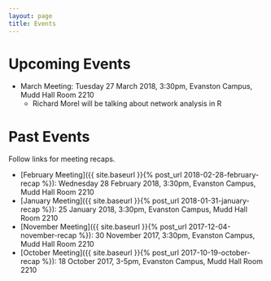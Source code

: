 ```yaml
---
layout: page
title: Events
---
```


# Upcoming Events

* March Meeting: Tuesday 27 March 2018, 3:30pm, Evanston Campus, Mudd Hall Room 2210
  * Richard Morel will be talking about network analysis in R



# Past Events

Follow links for meeting recaps.

* [February Meeting]({{ site.baseurl }}{% post_url 2018-02-28-february-recap %}): Wednesday 28 February 2018, 3:30pm, Evanston Campus, Mudd Hall Room 2210
* [January Meeting]({{ site.baseurl }}{% post_url 2018-01-31-january-recap %}): 25 January 2018, 3:30pm, Evanston Campus, Mudd Hall Room 2210
* [November Meeting]({{ site.baseurl }}{% post_url 2017-12-04-november-recap %}): 30 November 2017, 3:30pm, Evanston Campus, Mudd Hall Room 2210
* [October Meeting]({{ site.baseurl }}{% post_url 2017-10-19-october-recap %}): 18 October 2017, 3-5pm, Evanston Campus, Mudd Hall Room 2210
